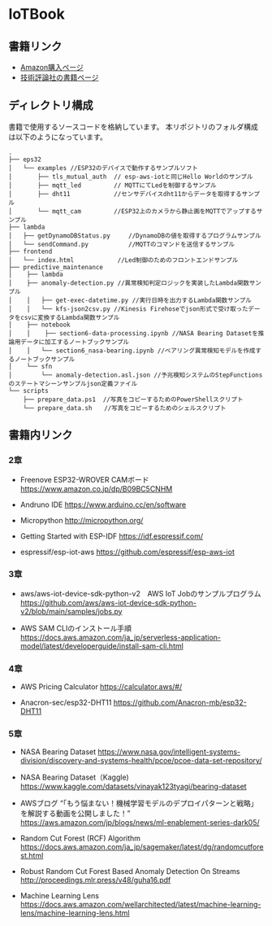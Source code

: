 # IoTBook

## 書籍リンク
- [Amazon購入ページ](https://amzn.asia/d/7qiXLRF)
- [技術評論社の書籍ページ](https://gihyo.jp/book/2024/978-4-297-14518-7)


## ディレクトリ構成
書籍で使用するソースコードを格納しています。
本リポジトリのフォルダ構成は以下のようになっています。
```
.
├── eps32  
│   └── examples //ESP32のデバイスで動作するサンプルソフト  
│       ├── tls_mutual_auth  // esp-aws-iotと同じHello Worldのサンプル  
│       ├── mqtt_led         // MQTTにてLedを制御するサンプル  
│       ├── dht11            //センサデバイスdht11からデータを取得するサンプル  
│       └── mqtt_cam         //ESP32上のカメラから静止画をMQTTでアップするサンプル  
├── lambda  
│   ├── getDynamoDBStatus.py     //DynamoDBの値を取得するプログラムサンプル  
│   └── sendCommand.py           //MQTTのコマンドを送信するサンプル  
├── frontend
│   └── index.html            //Led制御のためのフロントエンドサンプル  
├── predictive_maintenance
│    ├── lambda
│    ├── anomaly-detection.py //異常検知判定ロジックを実装したLambda関数サンプル
│    │   ├── get-exec-datetime.py //実行日時を出力するLambda関数サンプル
│    │   └── kfs-json2csv.py //Kinesis Firehoseでjson形式で受け取ったデータをcsvに変換するLambda関数サンプル
│    ├── notebook
│    │    ├── section6-data-processing.ipynb //NASA Bearing Datasetを推論用データに加工するノートブックサンプル
│    │   └── section6_nasa-bearing.ipynb //ベアリング異常検知モデルを作成するノートブックサンプル
│    └── sfn
│        └── anomaly-detection.asl.json //予兆検知システムのStepFunctionsのステートマシーンサンプルjson定義ファイル
└── scripts
    ├── prepare_data.ps1  //写真をコピーするためのPowerShellスクリプト
    └── prepare_data.sh　　//写真をコピーするためのシェルスクリプト

```

## 書籍内リンク
### 2章
- Freenove ESP32-WROVER CAMボード
https://www.amazon.co.jp/dp/B09BC5CNHM

- Andruno IDE
https://www.arduino.cc/en/software

- Micropython
http://micropython.org/

- Getting Started with ESP-IDF
https://idf.espressif.com/

- espressif/esp-iot-aws
https://github.com/espressif/esp-aws-iot

### 3章
- aws/aws-iot-device-sdk-python-v2　AWS IoT Jobのサンプルプログラム
https://github.com/aws/aws-iot-device-sdk-python-v2/blob/main/samples/jobs.py

- AWS SAM CLIのインストール手順
https://docs.aws.amazon.com/ja_jp/serverless-application-model/latest/developerguide/install-sam-cli.html

### 4章
- AWS Pricing Calculator
https://calculator.aws/#/

- Anacron-sec/esp32-DHT11
https://github.com/Anacron-mb/esp32-DHT11


### 5章
- NASA Bearing Dataset
https://www.nasa.gov/intelligent-systems-division/discovery-and-systems-health/pcoe/pcoe-data-set-repository/

- NASA Bearing Dataset（Kaggle)
https://www.kaggle.com/datasets/vinayak123tyagi/bearing-dataset

- AWSブログ “「もう悩まない！機械学習モデルのデプロイパターンと戦略」を解説する動画を公開しました！”
https://aws.amazon.com/jp/blogs/news/ml-enablement-series-dark05/

- Random Cut Forest (RCF) Algorithm
https://docs.aws.amazon.com/ja_jp/sagemaker/latest/dg/randomcutforest.html

- Robust Random Cut Forest Based Anomaly Detection On Streams
http://proceedings.mlr.press/v48/guha16.pdf

- Machine Learning Lens
https://docs.aws.amazon.com/wellarchitected/latest/machine-learning-lens/machine-learning-lens.html
